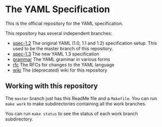 The YAML Specification
======================

This is the official repository for the YAML specification.

This repository has several independent branches:

* [spec-1.2](../../tree/spec-1.2/)
  The original YAML (1.0, 1.1 and 1.2) specification setup.
  This used to be the master branch of this repository.
* [spec-1.3](../../tree/spec-1.3/)
  The new YAML 1.3 specification
* [grammar](../../tree/grammar/)
  The YAML grammar in various forms
* [rfc](../../tree/rfc/)
  The RFCs for changes to the YAML language
* [wiki](../../tree/wiki/)
  The (deprecated) wiki for this repository

## Working with this repository

The `master` branch just has this ReadMe file and a `Makefile`.
You can run `make work` to make subdirectories containing all the work branches.

You can run `make status` to see the status of each work branch subdirectory.
